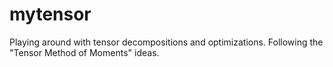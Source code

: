 mytensor
========

Playing around with tensor decompositions and optimizations. Following the "Tensor Method of Moments" ideas.